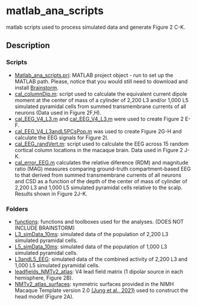 # matlab_ana_scripts
matlab scripts used to process simulated data and generate Figure 2 C-K.

## Description
### Scripts
- [Matlab_ana_scripts.prj](Matlab_ana_scripts.prj): MATLAB project object - run to set up the MATLAB path. Please, notice that you would still need to download and install [Brainstorm](https://neuroimage.usc.edu/brainstorm/Introduction).
- [cal_columnDip.m](cal_columnDip.m): script used to calculate the equivalent current dipole moment at the center of mass of a cylinder of 2,200 L3 and/or 1,000 L5 simulated pyramidal cells from summed transmembrane currents of all neurons (Data used in Figure 2F,H).
- [cal_EEG_V4_L3.m](cal_EEG_V4_L3.m) and [cal_EEG_V4_L3.m](cal_EEG_V4_L5.m) were used to create Figure 2 E-F. 
- [cal_EEG_V4_L3andL5PCsPop.m](cal_EEG_V4_L3andL5PCsPop.m) was used to create Figure 2G-H and calculate the EEG signals for Figure 2I.
- [cal_EEG_randVert.m](cal_EEG_randVert.m): script used to calculate the EEG across 15 random cortical column locations in the macaque brain. Data used in Figure 2 J-K.
- [cal_error_EEG.m](cal_error_EEG.m) calculates the relative diference (RDM) and magnitude ratio (MAG) measures comparing ground-truth compartment-based EEG to that derived from summed transmembrane currents of all neurons and CSD as a function of the depth of the center of mass of cylinder of 2,200 L3 and 1,000 L5 simulated pyramidal cells relative to the scalp. Results shown in Figure 2J-K.

### Folders
- [functions](functions): functions and toolboxes used for the analyses. (DOES NOT INCLUDE BRAINSTORM)
- [L3_simData_10ms](L3_simData_10ms): simulated data of the population of 2,200 L3 simulated pyramidal cells.
- [L5_simData_10ms](L5_simData_10ms): simulated data of the population of 1,000 L3 simulated pyramidal cells.
- [L3andL5_EEG](L3andL5_EEG): simulated data of the combined activity of 2,200 L3 and 1,000 L5 simulated pyramidal cells.
- [leadfields_NMTv2_atlas](leadfields_NMTv2_atlas): V4 lead field matrix (1 dipolar source in each hemisphere, Figure 2B).
- [NMTv2_atlas_surfaces](NMTv2_atlas_surfaces): symmetric surfaces provided in the NIMH Macaque Template version 2.0 [(Jung et al., 2021)](https://doi.org/10.1016/j.neuroimage.2021.117997) used to construct the head model (Figure 2A).
